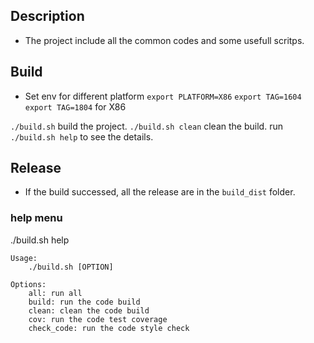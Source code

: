## Description

* The project include all the common codes and some usefull scritps.

## Build

* Set env for different platform
`export PLATFORM=X86`  `export TAG=1604`  `export TAG=1804` for X86

`./build.sh` build the project.
`./build.sh clean` clean the build.
run `./build.sh help` to see the details.


## Release
* If the build successed, all the release are in the `build_dist` folder.

### help menu
./build.sh help

```
Usage:
    ./build.sh [OPTION]

Options:
    all: run all
    build: run the code build
    clean: clean the code build
    cov: run the code test coverage
    check_code: run the code style check
```

